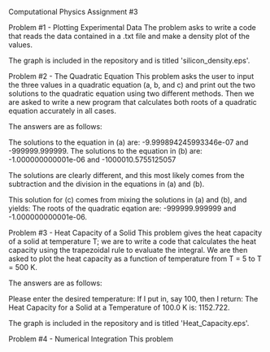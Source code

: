 Computational Physics Assignment #3

Problem #1 - Plotting Experimental Data
 The problem asks to write a code that reads the data contained in a .txt file and make a density plot of the values. 
 
 The graph is  included in the repository and is titled 'silicon_density.eps'. 
 
Problem #2 - The Quadratic Equation
 This problem asks the user to input the three values in a quadratic equation (a, b, and c) and print out the two solutions to the quadratic equation using two different methods. Then we are asked to write a new program that calculates both roots of a quadratic equation accurately in all cases. 
 
 The answers are as follows:
 
 The solutions to the equation in (a) are:  -9.999894245993346e-07 and -999999.999999.
 The solutions to the equation in (b) are: -1.000000000001e-06 and -1000010.5755125057
 
 The solutions are clearly different, and this most likely comes from the subtraction and the division in the equations in (a) and (b).
 
 This solution for (c) comes from mixing the solutions in (a) and (b), and yields: The roots of the quadratic eqation are:  -999999.999999 and -1.000000000001e-06.


Problem #3 - Heat Capacity of a Solid
 This problem gives the heat capacity of a solid at temperature T; we are to write a code that calculates the heat capacity using the trapezoidal rule to evaluate the integral. We are then asked to plot the heat capacity as a function of temperature from T = 5 to T = 500 K. 
 
 The answers are as follows:
 
 Please enter the desired temperature: 
 If I put in, say 100, then I return: The Heat Capacity for a Solid at a Temperature of  100.0 K is:  1152.722. 
 
 The graph is included in the repository and is titled 'Heat_Capacity.eps'. 
 
 
Problem #4 - Numerical Integration
 This problem
